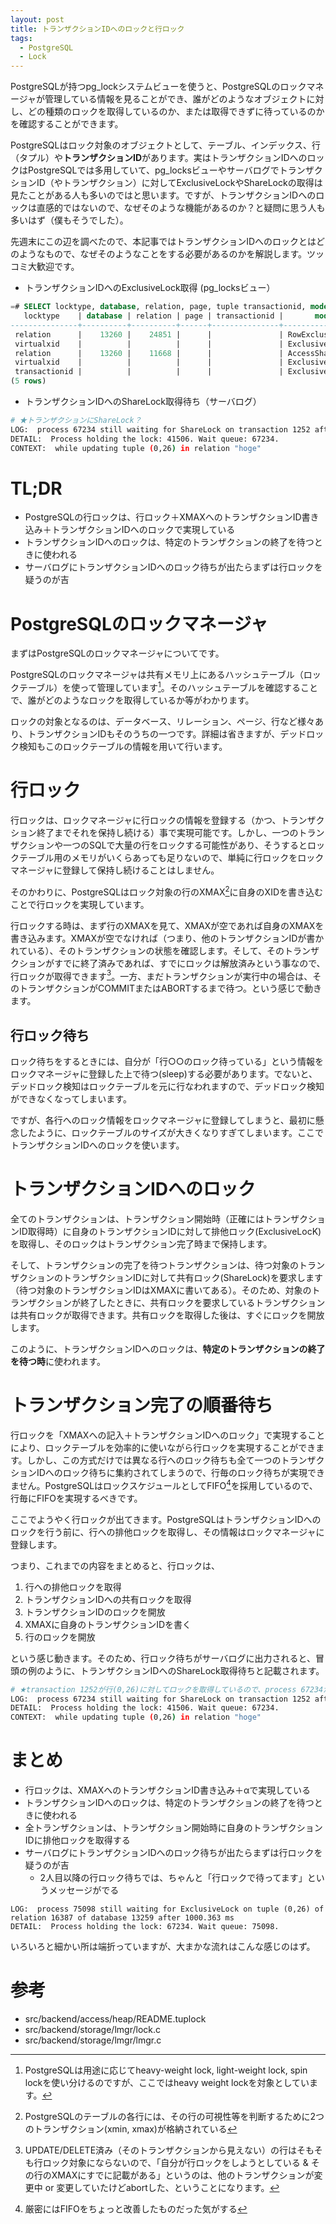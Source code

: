 ```yaml
---
layout: post
title: トランザクションIDへのロックと行ロック
tags:
  - PostgreSQL
  - Lock
---
```


PostgreSQLが持つpg\_lockシステムビューを使うと、PostgreSQLのロックマネージャが管理している情報を見ることができ、誰がどのようなオブジェクトに対し、どの種類のロックを取得しているのか、または取得できずに待っているのかを確認することができます。

PostgreSQLはロック対象のオブジェクトとして、テーブル、インデックス、行（タプル）や**トランザクションID**があります。実はトランザクションIDへのロックはPostgreSQLでは多用していて、pg\_locksビューやサーバログでトランザクションID（やトランザクション）に対してExclusiveLockやShareLockの取得は見たことがある人も多いのではと思います。ですが、トランザクションIDへのロックは直感的ではないので、なぜそのような機能があるのか？と疑問に思う人も多いはず（僕もそうでした）。

先週末にこの辺を調べたので、本記事ではトランザクションIDへのロックとはどのようなもので、なぜそのようなことをする必要があるのかを解説します。ツッコミ大歓迎です。

* トランザクションIDへのExclusiveLock取得 (pg\_locksビュー）

```sql
=# SELECT locktype, database, relation, page, tuple transactionid, mode, granted FROM pg_locks;
   locktype    | database | relation | page | transactionid |       mode       | granted
---------------+----------+----------+------+---------------+------------------+---------
 relation      |    13260 |    24851 |      |               | RowExclusiveLock | t
 virtualxid    |          |          |      |               | ExclusiveLock    | t
 relation      |    13260 |    11668 |      |               | AccessShareLock  | t
 virtualxid    |          |          |      |               | ExclusiveLock    | t
 transactionid |          |          |      |               | ExclusiveLock    | t        --★トランザクションIDにExclusiveLock？
(5 rows)
```

* トランザクションIDへのShareLock取得待ち（サーバログ）

```bash
# ★トランザクションにShareLock？
LOG:  process 67234 still waiting for ShareLock on transaction 1252 after 1000.548 ms
DETAIL:  Process holding the lock: 41506. Wait queue: 67234.
CONTEXT:  while updating tuple (0,26) in relation "hoge"
```

# TL;DR
  * PostgreSQLの行ロックは、行ロック＋XMAXへのトランザクションID書き込み＋トランザクションIDへのロックで実現している
  * トランザクションIDへのロックは、特定のトランザクションの終了を待つときに使われる
  * サーバログにトランザクションIDへのロック待ちが出たらまずは行ロックを疑うのが吉


# PostgreSQLのロックマネージャ
まずはPostgreSQLのロックマネージャについてです。

PostgreSQLのロックマネージャは共有メモリ上にあるハッシュテーブル（ロックテーブル）を使って管理しています[^lmgr]。そのハッシュテーブルを確認することで、誰がどのようなロックを取得しているか等がわかります。

ロックの対象となるのは、データベース、リレーション、ページ、行など様々あり、トランザクションIDもそのうちの一つです。詳細は省きますが、デッドロック検知もこのロックテーブルの情報を用いて行います。

[^lmgr]:PostgreSQLは用途に応じてheavy-weight lock, light-weight lock, spin lockを使い分けるのですが、ここではheavy weight lockを対象としています。

# 行ロック
行ロックは、ロックマネージャに行ロックの情報を登録する（かつ、トランザクション終了までそれを保持し続ける）事で実現可能です。しかし、一つのトランザクションや一つのSQLで大量の行をロックする可能性があり、そうするとロックテーブル用のメモリがいくらあっても足りないので、単純に行ロックをロックマネージャに登録して保持し続けることはしません。

そのかわりに、PostgreSQLはロック対象の行のXMAX[^xmax]に自身のXIDを書き込むことで行ロックを実現しています。

行ロックする時は、まず行のXMAXを見て、XMAXが空であれば自身のXMAXを書き込みます。XMAXが空でなければ（つまり、他のトランザクションIDが書かれている）、そのトランザクションの状態を確認します。そして、そのトランザクションがすでに終了済みであれば、すでにロックは解放済みという事なので、行ロックが取得できます[^visible]。一方、まだトランザクションが実行中の場合は、そのトランザクションがCOMMITまたはABORTするまで待つ。という感じで動きます。

[^xmax]:PostgreSQLのテーブルの各行には、その行の可視性等を判断するために2つのトランザクション(xmin, xmax)が格納されている
[^visible]:UPDATE/DELETE済み（そのトランザクションから見えない）の行はそもそも行ロック対象にならないので、「自分が行ロックをしようとしている & その行のXMAXにすでに記載がある」というのは、他のトランザクションが変更中 or 変更していたけどabortした、ということになります。

## 行ロック待ち
ロック待ちをするときには、自分が「行○○のロック待っている」という情報をロックマネージャに登録した上で待つ(sleep)する必要があります。でないと、デッドロック検知はロックテーブルを元に行なわれますので、デッドロック検知ができなくなってしまいます。

ですが、各行へのロック情報をロックマネージャに登録してしまうと、最初に懸念したように、ロックテーブルのサイズが大きくなりすぎてしまいます。ここでトランザクションIDへのロックを使います。

# トランザクションIDへのロック
全てのトランザクションは、トランザクション開始時（正確にはトランザクションID取得時）に自身のトランザクションIDに対して排他ロック(ExclusiveLocK)を取得し、そのロックはトランザクション完了時まで保持します。

そして、トランザクションの完了を待つトランザクションは、待つ対象のトランザクションのトランザクションIDに対して共有ロック(ShareLock)を要求します（待つ対象のトランザクションIDはXMAXに書いてある）。そのため、対象のトランザクションが終了したときに、共有ロックを要求しているトランザクションは共有ロックが取得できます。共有ロックを取得した後は、すぐにロックを開放します。

このように、トランザクションIDへのロックは、**特定のトランザクションの終了を待つ時**に使われます。

# トランザクション完了の順番待ち
行ロックを「XMAXへの記入＋トランザクションIDへのロック」で実現することにより、ロックテーブルを効率的に使いながら行ロックを実現することができます。しかし、この方式だけでは異なる行へのロック待ちも全て一つのトランザクションIDへのロック待ちに集約されてしまうので、行毎のロック待ちが実現できません。PostgreSQLはロックスケジュールとしてFIFO[^fifo]を採用しているので、行毎にFIFOを実現するべきです。

ここでようやく行ロックが出てきます。PostgreSQLはトランザクションIDへのロックを行う前に、行への排他ロックを取得し、その情報はロックマネージャに登録します。

つまり、これまでの内容をまとめると、行ロックは、

1. 行への排他ロックを取得
2. トランザクションIDへの共有ロックを取得
3. トランザクションIDのロックを開放
4. XMAXに自身のトランザクションIDを書く
5. 行のロックを開放

という感じ動きます。そのため、行ロック待ちがサーバログに出力されると、冒頭の例のように、トランザクションIDへのShareLock取得待ちと記載されます。

[^fifo]: 厳密にはFIFOをちょっと改善したものだった気がする

```bash
# ★transaction 1252が行(0,26)に対してロックを取得しているので、process 67234がtransaction 1252の完了を待っている、というログ
LOG:  process 67234 still waiting for ShareLock on transaction 1252 after 1000.548 ms
DETAIL:  Process holding the lock: 41506. Wait queue: 67234.
CONTEXT:  while updating tuple (0,26) in relation "hoge"
```

# まとめ
* 行ロックは、XMAXへのトランザクションID書き込み＋αで実現している
* トランザクションIDへのロックは、特定のトランザクションの終了を待つときに使われる
* 全トランザクションは、トランザクション開始時に自身のトランザクションIDに排他ロックを取得する
* サーバログにトランザクションIDへのロック待ちが出たらまずは行ロックを疑うのが吉
  * 2人目以降の行ロック待ちでは、ちゃんと「行ロックで待ってます」というメッセージがでる
```
LOG:  process 75098 still waiting for ExclusiveLock on tuple (0,26) of relation 16387 of database 13259 after 1000.363 ms
DETAIL:  Process holding the lock: 67234. Wait queue: 75098.
```

いろいろと細かい所は端折っていますが、大まかな流れはこんな感じのはず。

# 参考
* src/backend/access/heap/README.tuplock
* src/backend/storage/lmgr/lock.c
* src/backend/storage/lmgr/lmgr.c

